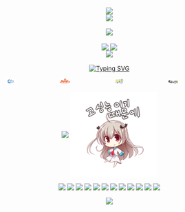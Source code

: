 
<!-- https://github.com/kyechan99/capsule-render -->
<p align="center">

<br>
<img align="center" src="https://count.getloli.com/get/@:XiaoMiaoICa?theme=rule34">
<br>
<img src="https://capsule-render.vercel.app/api?type=waving&color=timeGradient&height=300&&section=header&text=HI%20THERE!&fontSize=90&fontAlign=50&fontAlignY=30&desc=I%20am%20XiaoMiaoICa!&descAlign=50&descSize=30&descAlignY=60&animation=twinkling" />
</p>

<!-- https://github.com/DenverCoder1/readme-typing-svg -->
<p align="center">
<img src="https://readme-typing-svg.demolab.com?font=Orbitron&size=25&pause=1000&center=true&vCenter=true&random=false&width=600&lines=Welcome+to+my+GitHub+profile+page!;I+am+super+obsessed+with+programming!" />
</p>

<p align="center">
    <!-- https://github.com/anuraghazra/github-readme-stats -->
    <img align="center" width="400"
        src="https://github-readme-stats.vercel.app/api?username=XiaoMiaoICa&theme=transparent&show_icons=true&hide_border=true" />
    <!-- https://github.com/DenverCoder1/github-readme-streak-stats -->
    <img align="center" width="400"
        src="https://streak-stats.demolab.com?user=XiaoMiaoICa&theme=transparent&date_format=%5BY.%5Dn.j&hide_border=true" />
    <br />
    <!-- https://github.com/Ashutosh00710/github-readme-activity-graph -->
    <img width="800"
        src="https://github-readme-activity-graph.vercel.app/graph?username=XiaoMiaoICa&theme=github-compact&hide_border=true&area=true" />
    <br />

</p>

<p align="center">
    <a href="https://git.io/typing-svg"><img
            src="https://readme-typing-svg.demolab.com?font=Fira+Code&weight=500&size=30&duration=3000&pause=1000&color=A213F7&center=%E7%9C%9F&vCenter=%E5%81%87&repeat=%E7%9C%9F&random=%E5%81%87&width=600&height=70&lines=I+will+use+the+following+language"
            alt="Typing SVG" /></a>
</p>

<div style="display: flex; justify-content: center;">
    <a href="https://dotnet.microsoft.com/" style="margin: 0 10px;">
        <img src="image/C%23.png" style="width: 24%;" />
    </a>
    <a href="https://www.runoob.com/html" style="margin: 0 10px;">
        <img src="image/HTML.png" style="width: 24%;" />
    </a>
    <a href="https://www.python.org" style="margin: 0 10px;">
        <img src="image/Python.png" style="width: 24%;" />
    </a>
    <a href="https://papermc.io" style="margin: 0 10px;">
        <img src="image/PaperMCLogo.png" style="width: 24%;" />
    </a>
</div>


<p align="center">
    <!-- https://github.com/anuraghazra/github-readme-stats -->
    <img align="center" src="https://github-readme-stats.vercel.app/api/top-langs/?username=XiaoMiaoICa" />
    <a href="https://www.pixiv.net/artworks/91686293">
        <img align="center" src="image/png1.png" style="width: 40%;"/>
    </a>

</p>





<!-- https://github.com/badges/shields -->
<p align="center">
    <a href="https://github.com/XiaoMiaoICa"><img
            src="https://img.shields.io/badge/GitHub-XiaoMiaoICa-FFFFFF?logo=github" /></a>
    <a href="https://space.bilibili.com/1775750067"><img
            src="https://img.shields.io/badge/bilibili-苗萝缘莉雫-0e74d8?logo=bilibili" /></a>
    <a href="https://qm.qq.com/q/QrRIlBmXKK"><img
            src="https://img.shields.io/badge/QQ-XiaoMiaoIa-f9ae08?logo=tencentqq" /></a>
    <a href="https://twitter.com/XiaoMiao_ICa"><img
            src="https://img.shields.io/badge/X-XiaoMiao_ICa-000000?logo=x" /></a>
    <a href="https://www.youtube.com/@XiaoMiao_ICa"><img
            src="https://img.shields.io/badge/YouTube-XiaoMiao_ICa-FF0101?logo=youtube" /></a>
    <a href="https://steamcommunity.com/id/XiaoMiao_ICa_TUR"><img
            src="https://img.shields.io/badge/Steam-XiaoMiao_ICa-0b1f4f?logo=steam" /></a>
    <a href="https://t.me/XiaoMiao_ICa"><img
            src="https://img.shields.io/badge/Telegram-XiaoMiao_ICa-27a6e6?logo=Telegram" /></a>
    <a href="https://www.tiktok.com/@xiaomiao_ica"><img
            src="https://img.shields.io/badge/tiktok-XiaoMiao_ICa-fffbff?logo=tiktok" /></a>
    <a href="https://www.twitch.tv/xiaomiao_ica"><img
            src="https://img.shields.io/badge/twitch-XiaoMiao_ICa-9147ff?logo=twitch" /></a>
    <a href="https://www.facebook.com/profile.php?id=100090032558271"><img
            src="https://img.shields.io/badge/Facebook-XiaoMiao_ICa-0866ff?logo=facebook" /></a>
    <a href="https://www.instagram.com/xiaomiaoica"><img
            src="https://img.shields.io/badge/instagram-xiaomiaoica-ffbfb5?logo=instagram" /></a>
    <a href="https://www.xiaomiao-ica.wiki/"><img
            src="https://img.shields.io/badge/苗萝缘莉雫-博客-9400D3?logo=" /></a>
</p>


<!-- https://github.com/kyechan99/capsule-render -->
<p align="center">
<img src="https://capsule-render.vercel.app/api?type=waving&color=timeGradient&height=300&&section=footer&text=THE%20END!&fontSize=90&fontAlign=50&fontAlignY=70&desc=Hope%20your%20program%20is%20bug-free!&descAlign=50&descSize=30&descAlignY=40&animation=twinkling" />
</p>
